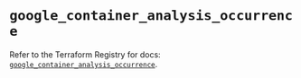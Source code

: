 # `google_container_analysis_occurrence`

Refer to the Terraform Registry for docs: [`google_container_analysis_occurrence`](https://registry.terraform.io/providers/hashicorp/google/6.23.0/docs/resources/container_analysis_occurrence).
